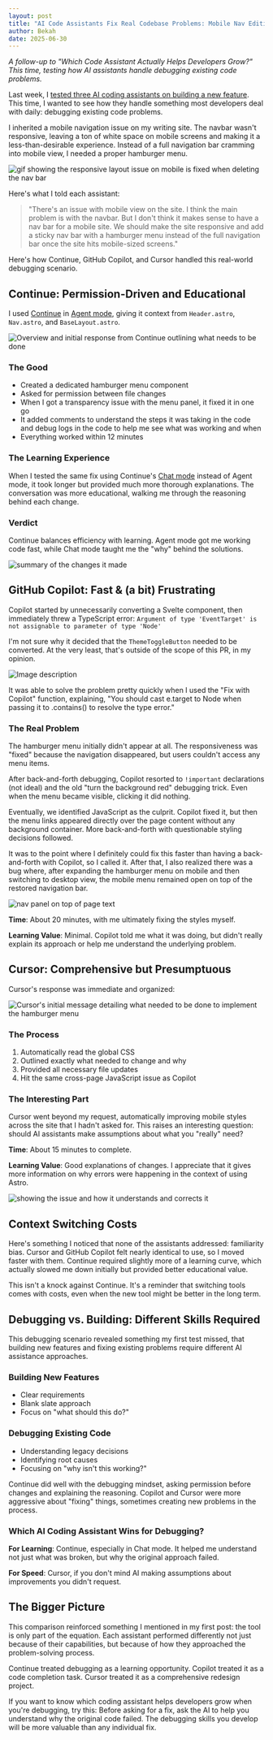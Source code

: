 ```yaml
---
layout: post
title: "AI Code Assistants Fix Real Codebase Problems: Mobile Nav Edition"
author: Bekah
date: 2025-06-30
---
```


*A follow-up to "Which Code Assistant Actually Helps Developers Grow?" This time, testing how AI assistants handle debugging existing code problems.*

Last week, I [tested three AI coding assistants on building a new feature](https://bekahhw.com/Which-Code-Assistant-Helps-Developers-Grow). This time, I wanted to see how they handle something most developers deal with daily: debugging existing code problems.

I inherited a mobile navigation issue on my writing site. The navbar wasn't responsive, leaving a ton of white space on mobile screens and making it a less-than-desirable experience. Instead of a full navigation bar cramming into mobile view, I needed a proper hamburger menu.


![gif showing the responsive layout issue on mobile is fixed when deleting the nav bar](https://dev-to-uploads.s3.amazonaws.com/uploads/articles/240b8dcxjht9ly0hg9v1.gif)


Here's what I told each assistant:

> "There's an issue with mobile view on the site. I think the main problem is with the navbar. But I don't think it makes sense to have a nav bar for a mobile site. We should make the site responsive and add a sticky nav bar with a hamburger menu instead of the full navigation bar once the site hits mobile-sized screens."

Here's how Continue, GitHub Copilot, and Cursor handled this real-world debugging scenario.

## Continue: Permission-Driven and Educational 

I used [Continue](https://continue.dev/) in [Agent mode](https://docs.continue.dev/agent/how-to-use-it), giving it context from `Header.astro`, `Nav.astro`, and `BaseLayout.astro`.

![Overview and initial response from Continue outlining what needs to be done](https://dev-to-uploads.s3.amazonaws.com/uploads/articles/bg21110n6vfs19es00l5.png)

### The Good

- Created a dedicated hamburger menu component
- Asked for permission between file changes
- When I got a transparency issue with the menu panel, it fixed it in one go
- It added comments to understand the steps it was taking in the code and debug logs in the code to help me see what was working and when
- Everything worked within 12 minutes

### The Learning Experience 

When I tested the same fix using Continue's [Chat mode](https://docs.continue.dev/chat/how-to-use-it) instead of Agent mode, it took longer but provided much more thorough explanations. The conversation was more educational, walking me through the reasoning behind each change.

### Verdict

Continue balances efficiency with learning. Agent mode got me working code fast, while Chat mode taught me the "why" behind the solutions.
 
![summary of the changes it made](https://dev-to-uploads.s3.amazonaws.com/uploads/articles/9ss3rdoqhm59mkjjqxbl.png)

## GitHub Copilot: Fast & (a bit) Frustrating

Copilot started by unnecessarily converting a Svelte component, then immediately threw a TypeScript error:
`Argument of type 'EventTarget' is not assignable to parameter of type 'Node'`

I'm not sure why it decided that the `ThemeToggleButton` needed to be converted. At the very least, that's outside of the scope of this PR, in my opinion.

![Image description](https://dev-to-uploads.s3.amazonaws.com/uploads/articles/fi883ls0s34e83ux1zra.png)

It was able to solve the problem pretty quickly when I used the "Fix with Copilot" function, explaining, "You should cast e.target to Node when passing it to .contains() to resolve the type error."

### The Real Problem

The hamburger menu initially didn't appear at all. The responsiveness was "fixed" because the navigation disappeared, but users couldn't access any menu items.

After back-and-forth debugging, Copilot resorted to `!important` declarations (not ideal) and the old "turn the background red" debugging trick. Even when the menu became visible, clicking it did nothing.

Eventually, we identified JavaScript as the culprit. Copilot fixed it, but then the menu links appeared directly over the page content without any background container. More back-and-forth with questionable styling decisions followed.

It was to the point where I definitely could fix this faster than having a back-and-forth with Copilot, so I called it. After that, I also realized there was a bug where, after expanding the hamburger menu on mobile and then switching to desktop view, the mobile menu remained open on top of the restored navigation bar.

![nav panel on top of page text](https://dev-to-uploads.s3.amazonaws.com/uploads/articles/tvvd7pmfl9gm2usc0k1w.png)

**Time**: About 20 minutes, with me ultimately fixing the styles myself.

**Learning Value**: Minimal. Copilot told me what it was doing, but didn't really explain its approach or help me understand the underlying problem.

## Cursor: Comprehensive but Presumptuous

Cursor's response was immediate and organized:

![Cursor's initial message detailing what needed to be done to implement the hamburger menu](https://dev-to-uploads.s3.amazonaws.com/uploads/articles/7vx5vt6fdw9b2utz4gre.png)

### The Process

1. Automatically read the global CSS
2. Outlined exactly what needed to change and why
3. Provided all necessary file updates
4. Hit the same cross-page JavaScript issue as Copilot

### The Interesting Part

Cursor went beyond my request, automatically improving mobile styles across the site that I hadn't asked for. This raises an interesting question: should AI assistants make assumptions about what you "really" need?

**Time**: About 15 minutes to complete.

**Learning Value**: Good explanations of changes. I appreciate that it gives more information on why errors were happening in the context of using Astro.

![showing the issue and how it understands and corrects it](https://dev-to-uploads.s3.amazonaws.com/uploads/articles/vsk81fkbeau7jkmdtafh.png)

## Context Switching Costs

Here's something I noticed that none of the assistants addressed: familiarity bias. Cursor and GitHub Copilot felt nearly identical to use, so I moved faster with them. Continue required slightly more of a learning curve, which actually slowed me down initially but provided better educational value.

This isn't a knock against Continue. It's a reminder that switching tools comes with costs, even when the new tool might be better in the long term.

## Debugging vs. Building: Different Skills Required

This debugging scenario revealed something my first test missed, that building new features and fixing existing problems require different AI assistance approaches.

### Building New Features

- Clear requirements
- Blank slate approach
- Focus on "what should this do?"

### Debugging Existing Code

- Understanding legacy decisions
- Identifying root causes
- Focusing on "why isn't this working?"

Continue did well with the debugging mindset, asking permission before changes and explaining the reasoning. Copilot and Cursor were more aggressive about "fixing" things, sometimes creating new problems in the process.

### Which AI Coding Assistant Wins for Debugging?

**For Learning**: Continue, especially in Chat mode. It helped me understand not just what was broken, but why the original approach failed.

**For Speed**: Cursor, if you don't mind AI making assumptions about improvements you didn't request.

## The Bigger Picture

This comparison reinforced something I mentioned in my first post: the tool is only part of the equation. Each assistant performed differently not just because of their capabilities, but because of how they approached the problem-solving process.

Continue treated debugging as a learning opportunity. Copilot treated it as a code completion task. Cursor treated it as a comprehensive redesign project.

If you want to know which coding assistant helps developers grow when you're debugging, try this: Before asking for a fix, ask the AI to help you understand why the original code failed. The debugging skills you develop will be more valuable than any individual fix.







